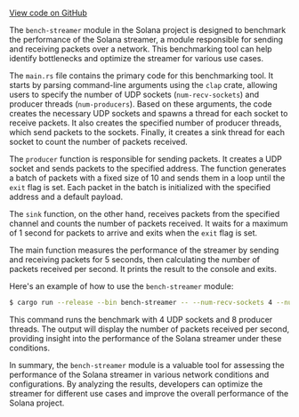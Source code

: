 [View code on GitHub](https://github.com/solana-labs/solana/tree/master/na/bench-streamer/src)

The `bench-streamer` module in the Solana project is designed to benchmark the performance of the Solana streamer, a module responsible for sending and receiving packets over a network. This benchmarking tool can help identify bottlenecks and optimize the streamer for various use cases.

The `main.rs` file contains the primary code for this benchmarking tool. It starts by parsing command-line arguments using the `clap` crate, allowing users to specify the number of UDP sockets (`num-recv-sockets`) and producer threads (`num-producers`). Based on these arguments, the code creates the necessary UDP sockets and spawns a thread for each socket to receive packets. It also creates the specified number of producer threads, which send packets to the sockets. Finally, it creates a sink thread for each socket to count the number of packets received.

The `producer` function is responsible for sending packets. It creates a UDP socket and sends packets to the specified address. The function generates a batch of packets with a fixed size of 10 and sends them in a loop until the `exit` flag is set. Each packet in the batch is initialized with the specified address and a default payload.

The `sink` function, on the other hand, receives packets from the specified channel and counts the number of packets received. It waits for a maximum of 1 second for packets to arrive and exits when the `exit` flag is set.

The main function measures the performance of the streamer by sending and receiving packets for 5 seconds, then calculating the number of packets received per second. It prints the result to the console and exits.

Here's an example of how to use the `bench-streamer` module:

```sh
$ cargo run --release --bin bench-streamer -- --num-recv-sockets 4 --num-producers 8
```

This command runs the benchmark with 4 UDP sockets and 8 producer threads. The output will display the number of packets received per second, providing insight into the performance of the Solana streamer under these conditions.

In summary, the `bench-streamer` module is a valuable tool for assessing the performance of the Solana streamer in various network conditions and configurations. By analyzing the results, developers can optimize the streamer for different use cases and improve the overall performance of the Solana project.
